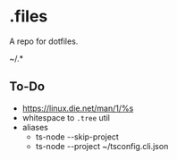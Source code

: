 # .files

A repo for dotfiles.

~/.*

## To-Do

- https://linux.die.net/man/1/%s
- whitespace to `.tree` util
- aliases
  - ts-node --skip-project
  - ts-node --project ~/tsconfig.cli.json
